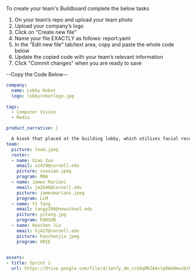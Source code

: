 To create your team's Buildboard complete the below tasks

1. On your team’s repo and upload your team photo
2. Upload your company’s logo
3. Click on “Create new file”
4. Name your file EXACTLY as follows: report.yaml
5. In the “Edit new file” tab/text area, copy and paste the whole code below
6. Update the copied code with your team’s relevant information
7. Click "Commit changes" when you are ready to save

--Copy the Code Below--
```yaml
company:
  name: Lobby Robot
  logo: lobbyrobotlogo.jpg
  
tags:
  - Computer Vision
  - Media

product_narrative: |

  A kiosk that placed at the building lobby, which utilizes facial recognition technology to sign up guest and give access.
team:
  picture: team.jpeg
  roster:
  - name: Xiao Zuo
    email: xz429@cornell.edu
    picture: zuoxiao.jpeg
    program: MBA
  - name: James Mariani
    email: jm2646@cornell.edu
    picture: jamesmariani.jpeg
    program: LLM
  - name: Yi Tang
    email: tangy206@newschool.edu
    picture: yitang.jpg
    program: PARSON
  - name: Haochen Jia
    email: hj427@cornell.edu
    picture: haochenjia.jpeg
    program: ORIE    
    

assets:
- title: Sprint 1
  url: https://drive.google.com/file/d/1en7y_dm_rcGOqMKZA4ctpRAm9mucDcKH/view?usp=sharing


